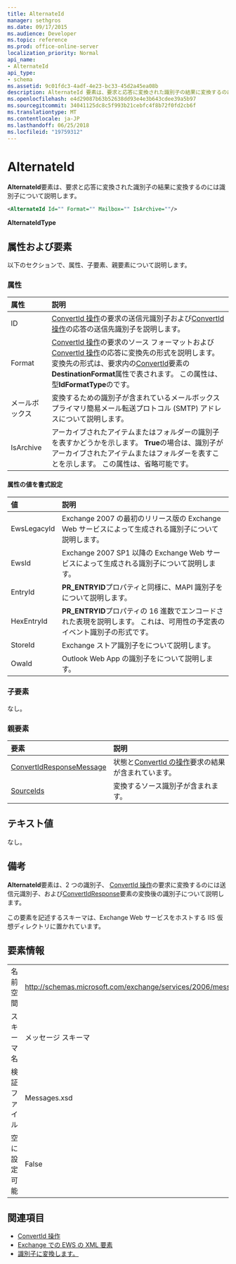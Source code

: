 ```yaml
---
title: AlternateId
manager: sethgros
ms.date: 09/17/2015
ms.audience: Developer
ms.topic: reference
ms.prod: office-online-server
localization_priority: Normal
api_name:
- AlternateId
api_type:
- schema
ms.assetid: 9c01fdc3-4adf-4e23-bc33-45d2a45ea08b
description: AlternateId 要素は、要求と応答に変換された識別子の結果に変換するのには識別子について説明します。
ms.openlocfilehash: e4d29087b63b52638dd93e4e3b643cdee39a5b97
ms.sourcegitcommit: 34041125dc8c5f993b21cebfc4f8b72f0fd2cb6f
ms.translationtype: MT
ms.contentlocale: ja-JP
ms.lasthandoff: 06/25/2018
ms.locfileid: "19759312"
---
```

# <a name="alternateid"></a>AlternateId

**AlternateId**要素は、要求と応答に変換された識別子の結果に変換するのには識別子について説明します。 
  
```XML
<AlternateId Id="" Format="" Mailbox="" IsArchive=""/>
```

 **AlternateIdType**
## <a name="attributes-and-elements"></a>属性および要素

以下のセクションで、属性、子要素、親要素について説明します。
  
### <a name="attributes"></a>属性

|**属性**|**説明**|
|:-----|:-----|
|ID  <br/> |[ConvertId 操作](convertid-operation.md)の要求の送信元識別子および[ConvertId 操作](convertid-operation.md)の応答の送信先識別子を説明します。  <br/> |
|Format  <br/> |[ConvertId 操作](convertid-operation.md)の要求のソース フォーマットおよび[ConvertId 操作](convertid-operation.md)の応答に変換先の形式を説明します。 変換先の形式は、要求内の[ConvertId](convertid.md)要素の**DestinationFormat**属性で表されます。 この属性は、型**IdFormatType**のです。  <br/> |
|メールボックス  <br/> |変換するための識別子が含まれているメールボックス プライマリ簡易メール転送プロトコル (SMTP) アドレスについて説明します。  <br/> |
|IsArchive  <br/> |アーカイブされたアイテムまたはフォルダーの識別子を表すかどうかを示します。 **True**の場合は、識別子がアーカイブされたアイテムまたはフォルダーを表すことを示します。 この属性は、省略可能です。  <br/> |
   
#### <a name="format-attribute-values"></a>属性の値を書式設定

|**値**|**説明**|
|:-----|:-----|
|EwsLegacyId  <br/> |Exchange 2007 の最初のリリース版の Exchange Web サービスによって生成される識別子について説明します。  <br/> |
|EwsId  <br/> |Exchange 2007 SP1 以降の Exchange Web サービスによって生成される識別子について説明します。  <br/> |
|EntryId  <br/> |**PR_ENTRYID**プロパティと同様に、MAPI 識別子をについて説明します。  <br/> |
|HexEntryId  <br/> |**PR_ENTRYID**プロパティの 16 進数でエンコードされた表現を説明します。 これは、可用性の予定表のイベント識別子の形式です。  <br/> |
|StoreId  <br/> |Exchange ストア識別子をについて説明します。  <br/> |
|OwaId  <br/> |Outlook Web App の識別子をについて説明します。  <br/> |
   
### <a name="child-elements"></a>子要素

なし。
  
### <a name="parent-elements"></a>親要素

|**要素**|**説明**|
|:-----|:-----|
|[ConvertIdResponseMessage](convertidresponsemessage.md) <br/> |状態と[ConvertId の操作](convertid-operation.md)要求の結果が含まれています。  <br/> |
|[SourceIds](sourceids.md) <br/> |変換するソース識別子が含まれます。  <br/> |
   
## <a name="text-value"></a>テキスト値

なし。
  
## <a name="remarks"></a>備考

**AlternateId**要素は、2 つの識別子、 [ConvertId 操作](convertid-operation.md)の要求に変換するのには送信元識別子、および[ConvertIdResponse](convertidresponse.md)要素の変換後の識別子について説明します。 
  
この要素を記述するスキーマは、Exchange Web サービスをホストする IIS 仮想ディレクトリに置かれています。
  
## <a name="element-information"></a>要素情報

||||
|:-----|:-----|:-----|
|名前空間  <br/> |http://schemas.microsoft.com/exchange/services/2006/messages  <br/> |http://schemas.microsoft.com/exchange/services/2006/types  <br/> |
|スキーマ名  <br/> |メッセージ スキーマ  <br/> |タイプのスキーマ  <br/> |
|検証ファイル  <br/> |Messages.xsd  <br/> |Types.xsd  <br/> |
|空に設定可能  <br/> |False  <br/> |False  <br/> |
   
## <a name="see-also"></a>関連項目

- [ConvertId 操作](convertid-operation.md)
- [Exchange での EWS の XML 要素](ews-xml-elements-in-exchange.md)
- [識別子に変換します。](http://msdn.microsoft.com/library/a5391746-b6ef-4f48-8fc8-8255258651aa%28Office.15%29.aspx)

